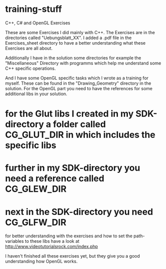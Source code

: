 # training-stuff
C++, C# and OpenGL Exercises

These are some Exercises I did mainly with C++.
The Exercises are in the directories called "Uebungsblatt_XX". I added a .pdf file in the Exercises_sheet directory to have a better
understanding what these Exercises are all about.

Additionally I have in the solution some directories for example the "Miscellaneous" Directory with programms which help me 
understand some C++ specific operations. 

And I have some OpenGL specific tasks which I wrote as a training for myself. These can be found in the "Drawing_Geometry" directory
in the solution.
For the OpenGL part you need to have the references for some additional libs in your solution. 

# for the Glut libs I created in my SDK-directory a folder called CG_GLUT_DIR in which includes the specific libs 
# further in my SDK-directory you need a reference called CG_GLEW_DIR 
# next in the SDK-directory you need CG_GLFW_DIR 

for better understanding with the exercises and how to set the path-variables to these libs have 
a look at http://www.videotutorialsrock.com/index.php

I haven't finished all these exercises yet, but they give you a good understanding how OpenGL works.
